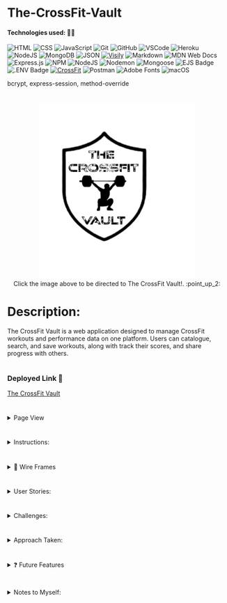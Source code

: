 # The-CrossFit-Vault

#### Technologies used: 👩‍💻
![HTML](https://img.shields.io/badge/HTML5-E34F26?style=for-the-badge&logo=html5&logoColor=white)
![CSS](https://img.shields.io/badge/CSS-239120?&style=for-the-badge&logo=css3&logoColor=white)
![JavaScript](https://img.shields.io/badge/JavaScript-323330?style=for-the-badge&logo=javascript&logoColor=F7DF1E)
![Git](https://img.shields.io/badge/git-%23F05033.svg?style=for-the-badge&logo=git&logoColor=white)
![GitHub](https://img.shields.io/badge/GitHub-100000?style=for-the-badge&logo=github&logoColor=white)
![VSCode](https://img.shields.io/badge/VSCode-0078D4?style=for-the-badge&logo=visual%20studio%20code&logoColor=white)
![Heroku](https://img.shields.io/badge/heroku-%23430098.svg?style=for-the-badge&logo=heroku&logoColor=white)
![NodeJS](https://img.shields.io/badge/node.js-6DA55F?style=for-the-badge&logo=node.js&logoColor=white)
![MongoDB](https://img.shields.io/badge/MongoDB-%234ea94b.svg?style=for-the-badge&logo=mongodb&logoColor=white)
![JSON](https://img.shields.io/badge/json-5E5C5C?style=for-the-badge&logo=json&logoColor=white)
[![Visily](https://img.shields.io/badge/Visily-02066F?style=for-the-badge&logoColor=white)](https://www.visily.ai)
![Markdown](https://img.shields.io/badge/markdown-%23000000.svg?style=for-the-badge&logo=markdown&logoColor=white)
![MDN Web Docs](https://img.shields.io/badge/MDN_Web_Docs-black?style=for-the-badge&logo=mdnwebdocs&logoColor=white)
![Express.js](https://img.shields.io/badge/express.js-%23404d59.svg?style=for-the-badge&logo=express&logoColor=%2361DAFB)
![NPM](https://img.shields.io/badge/NPM-%23CB3837.svg?style=for-the-badge&logo=npm&logoColor=white)
![NodeJS](https://img.shields.io/badge/node.js-6DA55F?style=for-the-badge&logo=node.js&logoColor=white)
![Nodemon](https://img.shields.io/badge/NODEMON-%23323330.svg?style=for-the-badge&logo=nodemon&logoColor=%BBDEAD)
![Mongoose](https://img.shields.io/badge/Mongoose-F04D35?logo=mongoosedotws&logoColor=fff&style=for-the-badge)
![EJS Badge](https://img.shields.io/badge/EJS-B4CA65?logo=ejs&logoColor=fff&style=for-the-badge)
![.ENV Badge](https://img.shields.io/badge/.ENV-ECD53F?logo=dotenv&logoColor=000&style=for-the-badge)
[![CrossFit](https://img.shields.io/badge/CrossFit.com-DA0000?style=for-the-badge&logoColor=white)](https://www.crossfit.com)
![Postman](https://img.shields.io/badge/Postman-FF6C37?style=for-the-badge&logo=postman&logoColor=white)
![Adobe Fonts](https://img.shields.io/badge/Adobe%20Fonts-000B1D.svg?style=for-the-badge&logo=Adobe%20Fonts&logoColor=white)
![macOS](https://img.shields.io/badge/mac%20os-000000?style=for-the-badge&logo=macos&logoColor=F0F0F0)

bcrypt, express-session, method-override

#

<div align="center">
<a href="https://the-crossfit-vault-cadc50ebd52d.herokuapp.com/workouts"><img src="/public/images/logo.png" alt="logo" height="400"></a>
</div>

<div align="center">
Click the image above to be directed to The CrossFit Vault!. :point_up_2:
</div>

#


# Description: 
The CrossFit Vault is a web application designed to manage CrossFit workouts and performance data on one platform. Users can catalogue, search, and save workouts, along with track their scores, and share progress with others.

#

### Deployed Link 🔗
<a href="https://the-crossfit-vault-cadc50ebd52d.herokuapp.com/workouts"> The CrossFit Vault</a> 

#

<details>
<summary>Page View </summary>
    <details> 
        <summary> Workouts (index) Page</summary>
            <img src="/public/images/workoutIndex.png" alt="Workout/index page preview image" height="300">
    </details>
    <details>
        <summary> Search Results </summary>
            <img src="/public/images/search.png" alt="Search preview image" height="300">
    </details>
    <details>
        <summary> Show Workout Page</summary>
            <img src="/public/images/show.png" alt="show page preview image" height="300">
    </details>
    <details>
        <summary> ✏️ New Workout Page</summary>
            <img src="/public/images/new.png" alt="new page preview image" height="300">
    </details>
    <details>
        <summary> Edit Workout Page</summary>
            <img src="/public/images/editWorkout.png" alt="edit page preview image" height="300">
    </details>
    <details>
        <summary> Scores Page </summary>
            <img src="/public/images/scores.png" alt="Scores page preview image" height="300">
    </details>
    <details>
        <summary> Workout of The Day Page (WOD) </summary>
            <img src="/public/images/WOD.png" alt="WOD page preview image" height="300">
    </details>
    <details>
        <summary> Favorites Page </summary>
            <img src="/public/images/favorites.png" alt="Favorites page preview image" height="300">
    </details>
    <details>
        <summary> Login Page </summary>
            <img src="/public/images/LogIn.png" alt="Login page preview image" height="300">
    </details>
    <details>
        <summary> Sign Up/ Create an Account Page </summary>
            <img src="/public/images/newUser.png" alt="Create an account page preview image" height="300">
    </details>
</details>

#
  
<details> 
<summary>Instructions:</summary>
👉 Start by creating an account and logging in. 
 <br>
👉 Once logged in, you'll land on the workouts home page. Here, you can browse all available workouts, utilize the search bar to find specific workouts, filter by category, or add a new workout yourself. Clicking on a workout's name will take you to a detailed information page.
 <br>
👉 On each individual workout page, you have the option to favorite the workout by clicking the star button, add a score, edit the workout details, or delete the workout. Additionally, you can view all scores for that particular workout.
 <br>
👉 In the navigation bar at the top, you'll find the option to view the Workout of the Day (WOD). If you're not satisfied with the displayed workout, you can regenerate a new WOD.
<br>
👉 The navigation bar also provides links to the scores page and the favorites page. On the scores page, you can view all recorded scores and delete them if necessary. The favorites page displays all favorited workouts, allowing you to manage your favorites.
<br>
👉 Finally, to log out, simply click the logout button located at the bottom of the page.
</details>

#

<details>
<summary> 🎨 Wire Frames </summary>
  <details> 
    <summary> ✏️ Workouts (index) Page</summary>
        <img src="/other/indexPage.png">
  </details>
  <details>
    <summary> ✏️ Search Workouts Page</summary>
        <img src="/other/searchworkouts.png">
  </details>
  <details>
    <summary> ✏️ Show Workout Page</summary>
        <img src="/other/showPage.png">
  </details>
  <details>
    <summary> ✏️ New Workout Page</summary>
        <img src="/other/newPage.png">
  </details>
  <details>
    <summary> ✏️ Edit Workout Page</summary>
        <img src="/other/editPage.png">
  </details>
   <!-- <details>
      <summary> ✏️ Future Feature: </summary>
          <img src="/other">
   </details> -->
</details>

#

<details> 
<summary> User Stories:</summary>
 <ul> 
  <li>As a user, I want to click on a workout so that I can see it's full information.</li>
  <li>As a user, I want to be able to search through the workouts so that I can find a particular workout. </li>
  <li>As a user, I want to be able to add a new workout so that I can keep all of my workouts in one place. </li>
  <li>As a user, I want to add my scores for each workout so that I can store all of my scores in one place.</li>
 </ul>
</details>

#

<details> 
 <summary> Challenges: </summary>
 Descriptions of any unsolved problems or major hurdles that were overcome. 
 <ul>
  <li>Implementing personalized scores: The scores link in the navigation bar displays scores for all users instead of just the logged-in user. </li>
  <li>Troubleshooting routes: There were difficulties with the functionality of routes for the scores page and the favorites page. Although most issues have been resolved, the scores page still needs refinement to display scores exclusively for the logged-in user. </li>
  <li>Managing daily WOD display: A challenge was encountered in ensuring that only one Workout of the Day (WOD) is displayed unless the user chooses to generate a random workout. This functionality is marked for future development. </li>
  <li>Implementing favorites feature: Overcoming the hurdle of creating a favorites button and route involved utilizing a separate front-end JavaScript file to toggle the favorite star button's appearance from white to yellow when favorited.</li>
  <li>Persisting favorites status: Currently, the favorites button does not retain the yellow highlight when a workout has already been favorited by a user. This issue is planned for resolution in future updates.</li>
  <li>Category management: I faced some difficulty in creating categories for each workout to display them properly on the workouts home/index page. I utilized another separate front-end JavaScript file to allow users to switch between categories. </li>
  <li>Consistancy: Some of the routes primarily utilize Mongoose methods, while others leverage JavaScript string and array methods. In the future, I aim to maintain consistency and possibly streamline the approach by standardizing the methods used across all routes.</li>
 </ul>
</details>

#

<details> 
<summary>Approach Taken:</summary>

👉 **Database Setup:**
   - MongoDB Atlas was chosen as the database service to store all the information for this project.
   - Collections were created to store user information, workout data, and user scores.
   - Mongoose was used as the library to interact with the MongoDB database.

👉 **Authentication and Authorization:**
   - User authentication was implemented using bcrypt for password hashing and session management. 
   - Routes were created to handle user registration, login, and logout.

👉 **Workout Data Management:**
   - Workout data was structured using Mongoose Schemas to define the properties of each workout.
   - Full CRUD operations were implemented to manage workout data.
   - Users are able to view, add, edit, and delete workout entries based on their permissions. 

👉 **User Interaction:**
   - User interfaces were designed using EJS (Embedded JavaScript) templates to render dynamic content.
   - Forms were created to capture user input for registration, login, and workout management.
   
</details>

#

<details> 
 <summary> ❓ Future Features </summary>
  Next steps planned: 
 <ul>
  <li>Addressing unresolved issues: Implement fixes for the challenges mentioned above.</li>
  <li>Personalized userScores page: Modify the user scores page to fetch and display only the scores relevant to the current user.</li>
  <li>Leaderboard for Workout of the Day: Introduce a leaderboard page to showcase top performers for the daily workout. Initially, limit the Workout of the Day to one workout per day.</li>
  <li>Profile picture integration: Allow users to upload a profile picture and display it in the top right corner of the navigation bar. If no profile picture is uploaded during signup, a default silhouette image will be used. Utilize multer to handle file uploads.</li>
  <li>User Interation: Implement functionality that allows users to like other users scores.</li>
  <li>Show Page Comments: Allow users to write comments under workouts on the show page for each individual workout so that all users can see. </li>
  <li>Additional Favorite Button: Add the option to favorite the Workout of the Day/WOD from the WOD page and add scores on that page.</li>
 </ul>
</details>

#
<details>
<summary>Notes to Myself: </summary>
 Here are some reminders and thoughts for future reference:
 <ul>
    <li>Understand Heroku better and fix workout information for deployed page. Currently, it is still showing a category for lifting and lifts but I fixed this for local. </li>
    <li>Document any new features or changes made to the project for easier reference later on.</li>
    <li>Plan to implement a feature to allow users to create and customize workout plans. </li>
    <!-- <li> </li>
    <li> </li>
    <li> </li>
    <li> </li> -->
 </ul>
</details>


